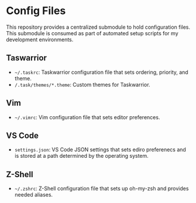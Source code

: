 # Config Files
This repository provides a centralized submodule to hold configuration files. This submodule is consumed as part of automated setup scripts for my development environments.

## Taswarrior
- `~/.taskrc`: Taskwarrior configuration file that sets ordering, priority, and theme.
- `/.task/themes/*.theme`: Custom themes for Taskwarrior.

## Vim
- `~/.vimrc`: Vim configuration file that sets editor preferences.

## VS Code
- `settings.json`: VS Code JSON settings that sets ediro preferenecs and is stored at a path determined by the operating system.

## Z-Shell
- `~/.zshrc`: Z-Shell configuration file that sets up oh-my-zsh and provides needed aliases.
